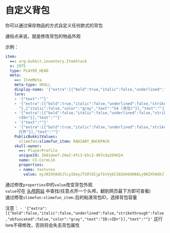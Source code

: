 # 自定义背包

你可以通过保存物品的方式自定义任何款式的背包

通俗点来说，就是修改背包的物品外观

示例：

```yaml
item:
  ==: org.bukkit.inventory.ItemStack
  v: 2975
  type: PLAYER_HEAD
  meta:
    ==: ItemMeta
    meta-type: SKULL
    display-name: '{"extra":[{"bold":true,"italic":false,"underlined":false,"strikethrough":false,"obfuscated":false,"color":"dark_gray","text":"示例背包"}],"text":""}'
    lore:
    - '{"text":""}'
    - '{"extra":[{"bold":true,"italic":false,"underlined":false,"strikethrough":false,"obfuscated":false,"color":"gray","text":"容量:
      "},{"italic":false,"color":"gray","text":"54 (背包)"}],"text":""}'
    - '{"extra":[{"bold":false,"italic":false,"underlined":false,"strikethrough":false,"obfuscated":false,"color":"gray","text":"ID:
      <ID>"}],"text":""}'
    - '{"text":""}'
    - '{"extra":[{"bold":true,"italic":false,"underlined":false,"strikethrough":false,"obfuscated":false,"color":"gray","text":"右键"},{"bold":true,"italic":false,"color":"gray","text":"
      打开"}],"text":""}'
    PublicBukkitValues:
      slimefun:slimefun_item: RADIANT_BACKPACK
    skull-owner:
      ==: PlayerProfile
      uniqueId: 2661dae7-26e2-4fc3-b5c3-d07cda269d24
      name: CS-CoreLib
      properties:
      - name: textures
        value: eyJ0ZXh0dXJlcyI6eyJTS0lOIjp7InVybCI6Imh0dHA6Ly90ZXh0dXJlcy5taW5lY3JhZnQubmV0L3RleHR1cmUvNmMwNWYwNjlhYjkyYWU1ZTEwOWNhMDRlZDdhZGRlMDFlZDQ4MDIxMDc5ZWVjMTYyYjU4M2UzYTc3NGVlYjZhMiJ9fX0=
```

通过修改`properties`中的`value`改变背包外观  
`value`可在 [头颅网站](https://minecraft-heads.com/custom-heads) 中查找(任意点开一个头颅，翻到网页最下方即可查看)  
通过修改`slimefun:slimefun_item:`后的粘液背包ID，选择背包容量

注意：
`- '{"extra":[{"bold":false,"italic":false,"underlined":false,"strikethrough":false,"obfuscated":false,"color":"gray","text":"ID:<ID>"}],"text":""}'`
这行lore不得修改，否则将会失去背包属性
